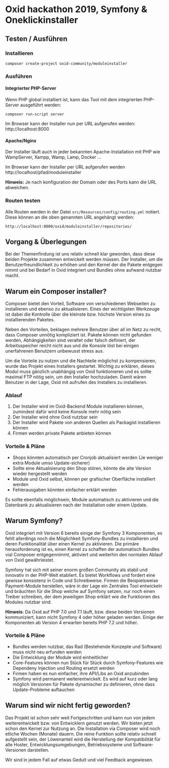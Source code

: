 # Oxid hackathon 2019, Symfony & Oneklickinstaller

## Testen / Ausführen

### Installieren

`composer create-project oxid-community/moduleinstaller`

### Ausführen

#### Integrierter PHP-Server 

Wenn PHP global installiert ist, kann das Tool mit dem integrierten PHP-Server ausgeführt werden:

`composer run-script server`

Im Browser kann der Installer nun per URL aufgerufen werden: http://localhost:8000

#### Apache/Nginx

Der Installer läuft auch in jeder bekannten Apache-Installation mit PHP wie WampServer, Xampp, Wamp, Lamp, Docker ...

Im Browser kann der Installer per URL aufgerufen werden http://localhost/pfad/moduleinstaller

**Hinweis:** Je nach konfiguration der Domain oder des Ports kann die URL abweichen.

### Routen testen

Alle Routen werden in der Datei `src/Resources/config/routing.yml` notiert. Diese können an die oben genannten URL angehängt werden:

`http://localhost:8000/oxid/moduleinstaller/repositories/`

## Vorgang & Überlegungen

Bei der Themenfindung ist uns relativ schnell klar geworden, dass diese beiden Projekte zusammen entwickelt werden müssen. Der Installer, um die Benutzerfreundlichkeit zu erhöhen und den Kernel der die Pakete entgegen nimmt und bei Bedarf in Oxid integriert und Bundles ohne aufwand nutzbar macht.

## Warum ein Composer installer?

Composer bietet den Vorteil, Software von verschiedenen Webseiten zu installieren und ebenso zu aktualisieren. Eines der wichtigsten Werkzeuge ist dabei die Kontrolle über die kleinste bzw. höchste Version eines zu installierenden Paketes.

Neben den Vorteilen, beklagen mehrere Benutzer über all im Netz zu recht, dass Composer unnötig kompliziert ist. Pakete können nicht gefunden werden, Abhängigkeiten sind veraltet oder falsch definiert, der Arbeitsspeicher reicht nicht aus und die Konsole löst bei einigen unerfahrenen Benutzern unbewusst stress aus.

Um die Vorteile zu nutzen und die Nachteile möglichst zu kompensieren, wurde das Projekt eines Installers gestartet. Wichtig zu erklären, dieses Modul muss gänzlich unabhängig von Oxid funktionieren und es sollte maximal FTP nötig sein, um den Installer hochzuladen. Damit wären Benutzer in der Lage, Oxid mit aufrufen des Installers zu installieren.

### Ablauf

1. Der Installer wird im Oxid-Backend Module installieren können, zumindest dafür wird keine Konsole mehr nötig sein
2. Der Installer wird ohne Oxid nutzbar sein
3. Der Installer wird Pakete von anderen Quellen als Packagist installieren können
4. Firmen werden private Pakete anbieten können

### Vorteile & Pläne

- Shops könnten automatisch per Cronjob aktualisiert werden (Je weniger extra Module umso Update-sicherer)
- Sollte eine Aktualisierung den Shop stören, könnte die alte Version wieder hergestellt werden
- Module und Oxid selbst, können per grafischer Oberfläche installiert werden
- Fehlerausgaben könnten einfacher erklärt werden

Es sollte ebenfalls möglichsein, Module automatisch zu aktivieren und die Datenbank zu aktualisieren nach der Installation oder einem Update.

## Warum Symfony?

Oxid integriert mit Version 6 bereits einige der Symfony 3 Komponenten, es fehlt allerdings noch die Möglichkeit Symfony-Bundles zu installieren und deren Funktionalität über einen Kernel zu aktivieren. Die primäre herausforderung ist es, einen Kernel zu schaffen der automatisch Bundles vial Composer entgegennimmt, aktiviert und weiterhin den normalen Ablauf von Oxid gewährleistet.

Symfony hat sich mit seiner enorm großen Community als stabil und innovativ in der PHP-Welt etabliert. Es bietet Workflows und fordert eine gewisse konsistenz in Code und Schreibweise. Firmen die Beispielsweise Payment-Module herstellen, wäre in der Lage ein Zentrales Tool entwickeln und bräuchten für die Shop welche auf Symfony setzen, nur noch einen Treiber schreiben, der dem jeweiligen Shop erklärt wie die Funktionen des Modules nutzbar sind.

**Hinweis**: Da Oxid auf PHP 7.0 und 7.1 läuft, bzw. diese beiden Versionen kommuniziert, kann nicht Symfony 4 oder höher geladen werden. Einige der Komponenten ab Version 4 erwarten bereits PHP 7.2 und höher.

### Vorteile & Pläne

- Bundles werden nutzbar, das Rad (Bestehende Konzepte und Software) muss nicht neu erfunden werden
- Die Entwicklung der Module wird einheitlicher
- Core-Features können nun Stück für Stück durch Symfony-Features wie Dependeny Injection und Routing ersetzt werden
- Firmen haben es nun einfacher, ihre API/Libs an Oxid anzubinden
- Symfony wird permanent weiterentwickelt. Es wird auf kurz oder lang möglich Versionen für Pakete dynamischer zu definieren, ohne dass Update-Probleme auftauchen

## Warum sind wir nicht fertig geworden?

Das Projekt ist schon sehr weit Fortgeschritten und kann nun von jedem weiterentwickelt bzw. von Entwicklern genutzt werden. Wir bieten jetzt schon den Kernel zur Nutzung an. Die Installation via Composer wird noch etliche Wochen (Monate) dauern. Die reine Funktion sollte relativ schnell aufgestellt sein, der Löwenanteil wird die Herstellung der Kompatibilität für alle Hoster, Entwicklungsumgebungen, Betriebssysteme und Software-Versionen darstellen.

Wir sind in jedem Fall auf etwas Gedult und viel Feedback angewiesen.

